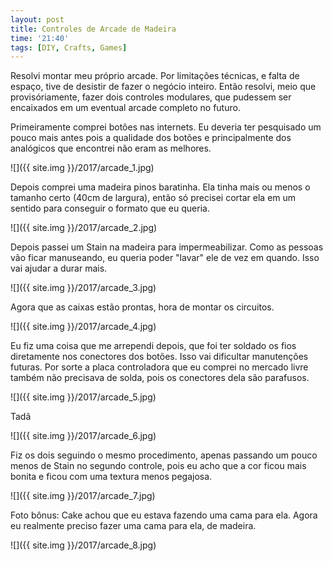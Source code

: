 ```yaml
---
layout: post
title: Controles de Arcade de Madeira
time: '21:40'
tags: [DIY, Crafts, Games]
---
```


Resolvi montar meu próprio arcade. Por limitações técnicas, e falta de espaço, tive de desistir de fazer o negócio inteiro. Então resolvi, meio que provisóriamente, fazer dois controles modulares, que pudessem ser encaixados em um eventual arcade completo no futuro. 

Primeiramente comprei botões nas internets. Eu deveria ter pesquisado um pouco mais antes pois a qualidade dos botões e principalmente dos analógicos que encontrei não eram as melhores.

![]({{ site.img }}/2017/arcade_1.jpg)

Depois comprei uma madeira pinos baratinha. Ela tinha mais ou menos o tamanho certo (40cm de largura), então só precisei cortar ela em um sentido para conseguir o formato que eu queria. 

![]({{ site.img }}/2017/arcade_2.jpg)

Depois passei um Stain na madeira para impermeabilizar. Como as pessoas vão ficar manuseando, eu queria poder "lavar" ele de vez em quando. Isso vai ajudar a durar mais.

![]({{ site.img }}/2017/arcade_3.jpg)

Agora que as caixas estão prontas, hora de montar os circuitos.

![]({{ site.img }}/2017/arcade_4.jpg)

Eu fiz uma coisa que me arrependi depois, que foi ter soldado os fios diretamente nos conectores dos botões. Isso vai dificultar manutenções futuras. Por sorte a placa controladora que eu comprei no mercado livre também não precisava de solda, pois os conectores dela são parafusos.

![]({{ site.img }}/2017/arcade_5.jpg)

Tadã

![]({{ site.img }}/2017/arcade_6.jpg)

Fiz os dois seguindo o mesmo procedimento, apenas passando um pouco menos de Stain no segundo controle, pois eu acho que a cor ficou mais bonita e ficou com uma textura menos pegajosa.

![]({{ site.img }}/2017/arcade_7.jpg)

Foto bônus: Cake achou que eu estava fazendo uma cama para ela. Agora eu realmente preciso fazer uma cama para ela, de madeira. 

![]({{ site.img }}/2017/arcade_8.jpg)

